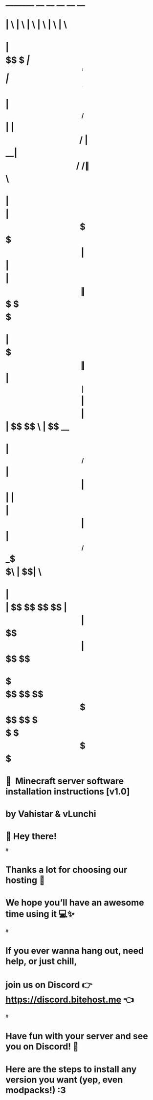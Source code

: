 #     _______   __    __                __    __                        __     
#    |       \ |  \  |  \              |  \  |  \                      |  \    
#    | $$$$$$$\ \$$ _| $$_     ______  | $$  | $$  ______    _______  _| $$_   
#    | $$__/ $$|  \|   $$ \   /      \ | $$__| $$ /      \  /       \|   $$ \  
#    | $$    $$| $$ \$$$$$$  |  $$$$$$\| $$    $$|  $$$$$$\|  $$$$$$$ \$$$$$$  
#    | $$$$$$$\| $$  | $$ __ | $$    $$| $$$$$$$$| $$  | $$ \$$    \   | $$ __ 
#    | $$__/ $$| $$  | $$|  \| $$$$$$$$| $$  | $$| $$__/ $$ _\$$$$$$\  | $$|  \
#    | $$    $$| $$   \$$  $$ \$$     \| $$  | $$ \$$    $$|       $$   \$$  $$
#     \$$$$$$$  \$$    \$$$$   \$$$$$$$ \$$   \$$  \$$$$$$  \$$$$$$$     \$$$$ 
#                                                                              
#     🚀  Minecraft server software installation instructions [v1.0]                                                                          
#     by Vahistar & vLunchi     
#                                                               
#     🎉 Hey there!                        
# 
#     Thanks a lot for choosing our hosting 🚀  
#     We hope you’ll have an awesome time using it 💻✨  
# 
#     If you ever wanna hang out, need help, or just chill,  
#     join us on Discord 👉 https://discord.bitehost.me 👈
# 
#     Have fun with your server and see you on Discord! 👋
#
#     Here are the steps to install any version you want (yep, even modpacks!) :3
#
